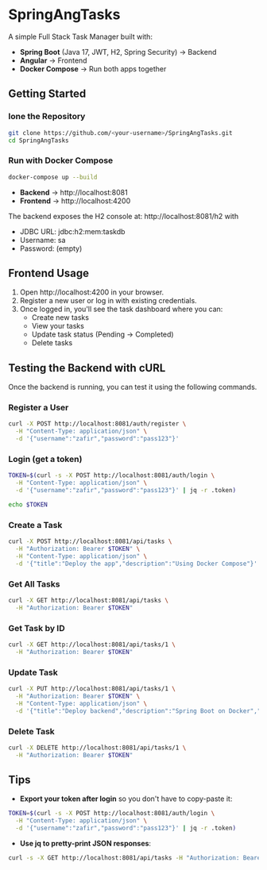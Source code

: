 # SpringAngTasks

A simple Full Stack Task Manager built with:
- **Spring Boot** (Java 17, JWT, H2, Spring Security) → Backend
- **Angular** → Frontend  
- **Docker Compose** → Run both apps together

## Getting Started

### lone the Repository
```bash
git clone https://github.com/<your-username>/SpringAngTasks.git
cd SpringAngTasks
```

### Run with Docker Compose
```bash
docker-compose up --build
```

- **Backend** → http://localhost:8081
- **Frontend** → http://localhost:4200

The backend exposes the H2 console at: http://localhost:8081/h2 with
- JDBC URL: jdbc:h2:mem:taskdb
- Username: sa
- Password: (empty)

## Frontend Usage

1. Open http://localhost:4200 in your browser.
2. Register a new user or log in with existing credentials.
3. Once logged in, you'll see the task dashboard where you can:
   - Create new tasks
   - View your tasks
   - Update task status (Pending → Completed)
   - Delete tasks

## Testing the Backend with cURL

Once the backend is running, you can test it using the following commands.

### Register a User
```bash
curl -X POST http://localhost:8081/auth/register \
  -H "Content-Type: application/json" \
  -d '{"username":"zafir","password":"pass123"}'
```

### Login (get a token)
```bash
TOKEN=$(curl -s -X POST http://localhost:8081/auth/login \
  -H "Content-Type: application/json" \
  -d '{"username":"zafir","password":"pass123"}' | jq -r .token)

echo $TOKEN
```

### Create a Task
```bash
curl -X POST http://localhost:8081/api/tasks \
  -H "Authorization: Bearer $TOKEN" \
  -H "Content-Type: application/json" \
  -d '{"title":"Deploy the app","description":"Using Docker Compose"}'
```

### Get All Tasks
```bash
curl -X GET http://localhost:8081/api/tasks \
  -H "Authorization: Bearer $TOKEN"
```

### Get Task by ID
```bash
curl -X GET http://localhost:8081/api/tasks/1 \
  -H "Authorization: Bearer $TOKEN"
```

### Update Task
```bash
curl -X PUT http://localhost:8081/api/tasks/1 \
  -H "Authorization: Bearer $TOKEN" \
  -H "Content-Type: application/json" \
  -d '{"title":"Deploy backend","description":"Spring Boot on Docker","status":"COMPLETED"}'
```

### Delete Task
```bash
curl -X DELETE http://localhost:8081/api/tasks/1 \
  -H "Authorization: Bearer $TOKEN"
```

## Tips

- **Export your token after login** so you don't have to copy-paste it:
```bash
TOKEN=$(curl -s -X POST http://localhost:8081/auth/login \
  -H "Content-Type: application/json" \
  -d '{"username":"zafir","password":"pass123"}' | jq -r .token)
```

- **Use jq to pretty-print JSON responses**:
```bash
curl -s -X GET http://localhost:8081/api/tasks -H "Authorization: Bearer $TOKEN" | jq
```
